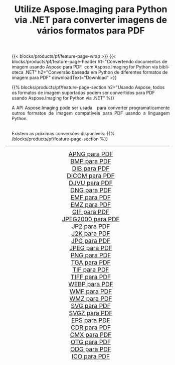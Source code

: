 ﻿---
title: Utilize Aspose.Imaging para Python via .NET para converter imagens de vários formatos para PDF 
weight: 3920
url: /pt/python-net/conversion/to/pdf 
lang: pt
langdirlevel: 2
locales: zh-hans,ja,it,ru,de,es,fr,nl,id,lt,pl,pt,vi,tr,ko,zh-hant,ar,hi,th,sv,cs,uk,he
description: Você pode usar Aspose.Imaging para Python via biblioteca .NET para converter de uma variedade de formatos para PDF
---

{{< blocks/products/pf/feature-page-wrap >}}
{{< blocks/products/pf/feature-page-header h1="Convertendo documentos de imagem usando Aspose para PDF  com Aspose.Imaging for Python via biblioteca .NET" h2="Conversão baseada em Python de diferentes formatos de imagem para PDF" downloadText="Download" >}}


{{% blocks/products/pf/feature-page-section  h2="Usando Aspose, todos os formatos de imagem suportados podem ser convertidos para PDF usando Aspose.Imaging for Python via .NET" %}}
<p align=justify>A API Aspose.Imaging pode ser usada   para converter programaticamente outros formatos de imagem compatíveis para PDF usando a linguagem Python.</p>
<br/>
Existem as próximas conversões disponíveis:
{{% /blocks/products/pf/feature-page-section %}}
<div class="container-fluid productfamilypage bg-gray">
    <div class="convertypes bg-gray agp-content section">
        <div class="container">
		<hr style="margin-left:-20px;"/>
		<div class="row other-converters" style="gap: 10px;font-size: 19px;text-align:center;">
		    <div class='col-md-2 other-converter remove-lp remove-rp'><a href="/imaging/pt/python-net/conversion/apng-to-pdf" style="padding:15px;">APNG para PDF</a></div>
<div class='col-md-2 other-converter remove-lp remove-rp'><a href="/imaging/pt/python-net/conversion/bmp-to-pdf" style="padding:15px;">BMP para PDF</a></div>
<div class='col-md-2 other-converter remove-lp remove-rp'><a href="/imaging/pt/python-net/conversion/dib-to-pdf" style="padding:15px;">DIB para PDF</a></div>
<div class='col-md-2 other-converter remove-lp remove-rp'><a href="/imaging/pt/python-net/conversion/dicom-to-pdf" style="padding:15px;">DICOM para PDF</a></div>
<div class='col-md-2 other-converter remove-lp remove-rp'><a href="/imaging/pt/python-net/conversion/djvu-to-pdf" style="padding:15px;">DJVU para PDF</a></div>
<div class='col-md-2 other-converter remove-lp remove-rp'><a href="/imaging/pt/python-net/conversion/dng-to-pdf" style="padding:15px;">DNG para PDF</a></div>
<div class='col-md-2 other-converter remove-lp remove-rp'><a href="/imaging/pt/python-net/conversion/emf-to-pdf" style="padding:15px;">EMF para PDF</a></div>
<div class='col-md-2 other-converter remove-lp remove-rp'><a href="/imaging/pt/python-net/conversion/emz-to-pdf" style="padding:15px;">EMZ para PDF</a></div>
<div class='col-md-2 other-converter remove-lp remove-rp'><a href="/imaging/pt/python-net/conversion/gif-to-pdf" style="padding:15px;">GIF para PDF</a></div>
<div class='col-md-2 other-converter remove-lp remove-rp'><a href="/imaging/pt/python-net/conversion/jpeg2000-to-pdf" style="padding:15px;">JPEG2000 para PDF</a></div>
<div class='col-md-2 other-converter remove-lp remove-rp'><a href="/imaging/pt/python-net/conversion/jp2-to-pdf" style="padding:15px;">JP2 para PDF</a></div>
<div class='col-md-2 other-converter remove-lp remove-rp'><a href="/imaging/pt/python-net/conversion/j2k-to-pdf" style="padding:15px;">J2K para PDF</a></div>
<div class='col-md-2 other-converter remove-lp remove-rp'><a href="/imaging/pt/python-net/conversion/jpg-to-pdf" style="padding:15px;">JPG para PDF</a></div>
<div class='col-md-2 other-converter remove-lp remove-rp'><a href="/imaging/pt/python-net/conversion/jpeg-to-pdf" style="padding:15px;">JPEG para PDF</a></div>
<div class='col-md-2 other-converter remove-lp remove-rp'><a href="/imaging/pt/python-net/conversion/png-to-pdf" style="padding:15px;">PNG para PDF</a></div>
<div class='col-md-2 other-converter remove-lp remove-rp'><a href="/imaging/pt/python-net/conversion/tga-to-pdf" style="padding:15px;">TGA para PDF</a></div>
<div class='col-md-2 other-converter remove-lp remove-rp'><a href="/imaging/pt/python-net/conversion/tif-to-pdf" style="padding:15px;">TIF para PDF</a></div>
<div class='col-md-2 other-converter remove-lp remove-rp'><a href="/imaging/pt/python-net/conversion/tiff-to-pdf" style="padding:15px;">TIFF para PDF</a></div>
<div class='col-md-2 other-converter remove-lp remove-rp'><a href="/imaging/pt/python-net/conversion/webp-to-pdf" style="padding:15px;">WEBP para PDF</a></div>
<div class='col-md-2 other-converter remove-lp remove-rp'><a href="/imaging/pt/python-net/conversion/wmf-to-pdf" style="padding:15px;">WMF para PDF</a></div>
<div class='col-md-2 other-converter remove-lp remove-rp'><a href="/imaging/pt/python-net/conversion/wmz-to-pdf" style="padding:15px;">WMZ para PDF</a></div>
<div class='col-md-2 other-converter remove-lp remove-rp'><a href="/imaging/pt/python-net/conversion/svg-to-pdf" style="padding:15px;">SVG para PDF</a></div>
<div class='col-md-2 other-converter remove-lp remove-rp'><a href="/imaging/pt/python-net/conversion/svgz-to-pdf" style="padding:15px;">SVGZ para PDF</a></div>
<div class='col-md-2 other-converter remove-lp remove-rp'><a href="/imaging/pt/python-net/conversion/eps-to-pdf" style="padding:15px;">EPS para PDF</a></div>
<div class='col-md-2 other-converter remove-lp remove-rp'><a href="/imaging/pt/python-net/conversion/cdr-to-pdf" style="padding:15px;">CDR para PDF</a></div>
<div class='col-md-2 other-converter remove-lp remove-rp'><a href="/imaging/pt/python-net/conversion/cmx-to-pdf" style="padding:15px;">CMX para PDF</a></div>
<div class='col-md-2 other-converter remove-lp remove-rp'><a href="/imaging/pt/python-net/conversion/otg-to-pdf" style="padding:15px;">OTG para PDF</a></div>
<div class='col-md-2 other-converter remove-lp remove-rp'><a href="/imaging/pt/python-net/conversion/odg-to-pdf" style="padding:15px;">ODG para PDF</a></div>
<div class='col-md-2 other-converter remove-lp remove-rp'><a href="/imaging/pt/python-net/conversion/ico-to-pdf" style="padding:15px;">ICO para PDF</a></div>
                </div>
        </div>
    </div>
</div>
<br/>

